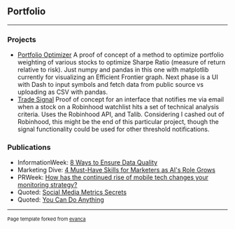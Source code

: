 ## Portfolio

---

### Projects 

- [Portfolio Optimizer](https://github.com/jamesomalley/finance/blob/main/portfolio_optim2.py) A proof of concept of a method to optimize portfolio weighting of various stocks to optimize Sharpe Ratio (measure of return relative to risk). Just numpy and pandas in this one with matplotlib currently for visualizing an Efficient Frontier graph. Next phase is a UI with Dash to input symbols and fetch data from public source vs uploading as CSV with pandas.
- [Trade Signal](https://github.com/jamesomalley/finance/blob/main/tradesignal.py) Proof of concept for  an interface that notifies me via email when a stock on a Robinhood watchlist hits a set of technical analysis criteria. Uses the Robinhood API, and Talib. Considering I cashed out of Robinhood, this might be the end of this particular project, though the signal functionality could be used for other threshold notifications.

### Publications
- InformationWeek: [8 Ways to Ensure Data Quality](https://www.informationweek.com/big-data/big-data-analytics/8-ways-to-ensure-data-quality/d/d-id/1322239)
- Marketing Dive: [4 Must-Have Skills for Marketers as AI's Role Grows](https://www.marketingdive.com/news/4-must-have-skills-for-marketers-as-ais-role-grows/436687/)
- PRWeek: [How has the continued rise of mobile tech changes your monitoring strategy?](https://www.prweek.com/article/1274227/continued-rise-mobile-tech-changed-monitoring-strategy)
- Quoted: [Social Media Metrics Secrets](https://www.amazon.com/Social-Media-Metrics-Secrets-Lovett-ebook/dp/B005CPJSHO/ref=sr_1_3?dchild=1&keywords=social+media+metrics+secrets&qid=1628785401&sr=8-3)
- Quoted: [You Can Do Anything](https://www.amazon.com/You-Can-Anything-Surprising-Education/dp/031654888X/ref=sr_1_1?dchild=1&keywords=you+can+do+anything+george+anders&qid=1628785471&sr=8-1)



---
<p style="font-size:11px">Page template forked from <a href="https://github.com/evanca/quick-portfolio">evanca</a></p>
<!-- Remove above link if you don't want to attibute -->
